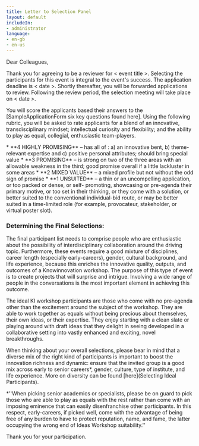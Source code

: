 ```yaml
---
title: Letter to Selection Panel
layout: default
includeIn: 
- administrator
language:
- en-gb
- en-us
---
```

Dear Colleagues,
<p>
Thank you for agreeing to be a reviewer for < event title >. Selecting the participants for this event is integral to the event's success. The application deadline is < date >. Shortly thereafter, you will be forwarded applications to review. Following the review period, the selection meeting will take place on < date >.  
<p>
You will score the applicants based their answers to the [SampleApplicationForm six key questions found here]. Using the following rubric, you will be asked to rate applicants for a blend of an innovative, transdisciplinary mindset; intellectual curiosity and flexibility; and the ability to play as equal, collegial, enthusiastic team-players.
<p>
 * **4 HIGHLY PROMISING** – has all of : a) an innovative bent, b) theme-relevant expertise and c) positive personal attributes; should bring special value
 * **3 PROMISING** – is strong on two of the three areas with an allowable weakness in the third; good promise overall if a little lackluster in some areas
 * **2 MIXED VALUE** – a mixed profile but not without the odd sign of promise
 * **1 UNSUITED** – a thin or an uncompelling application, or too packed or dense, or self- promoting, showcasing or pre-agenda their primary motive, or too set in their thinking, or they come with a solution, or better suited to the conventional individual-bid route, or may be better suited in a time-limited role (for example, provocateur, stakeholder, or virtual poster slot).

### Determining the Final Selections:
The final participant list needs to comprise people who are enthusiastic about the possibility of interdisciplinary collaboration around the driving topic. Furthermore, these events require a good mixture of disciplines, career length (especially early-careers), gender, cultural background, and life experience, because this enriches the innovative quality, outputs, and outcomes of a Knowinnovation workshop. The purpose of this type of event is to create projects that will surprise and intrigue. Involving a wide range of people in the conversations is the most important element in achieving this outcome.
<p>
The ideal KI workshop participants are those who come with no pre-agenda other than the excitement around the subject of the workshop. They are able to work together as equals without being precious about themselves, their own ideas, or their expertise. They enjoy starting with a clean slate or playing around with draft ideas that they delight in seeing developed in a collaborative setting into vastly enhanced and exciting, novel breakthroughs.

When thinking about your overall selections, please bear in mind that a diverse mix of the right kind of participants is important to boost the innovation richness and dynamic: ensure that the invited group is a good mix across early to senior careers*, gender, culture, type of institute, and life experience. More on diversity can be found [here](Selecting Ideal Participants).

*''When picking senior academics or specialists, please be on guard to pick those who are able to play as equals with the rest rather than come with an imposing eminence that can easily disenfranchise other participants. In this respect, early-careers, if picked well, come with the advantage of being free of any burden to have to protect reputation, name, and fame, the latter occupying the wrong end of Ideas Workshop suitability.''
<p>
Thank you for your participation.